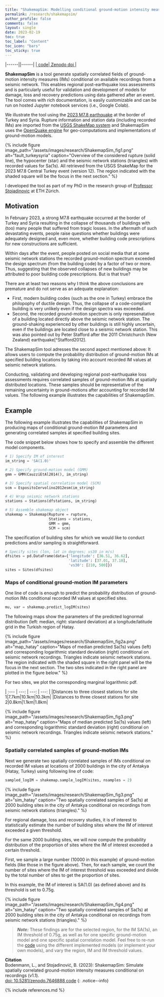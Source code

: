 ```yaml
---
title: "ShakemapSim: Modelling conditional ground-motion intensity measures"
permalink: /research/shakemapsim/
author_profile: false
comments: false
layout: single
date: 2023-02-19
toc: true
toc_label: "Content"
toc_icon: "bars"  
toc_sticky: true 
---
```


|------||------|
|<a class="btn btn--primary" href="https://github.com/bodlukas/ground-motion-simulation-shakemap"> <i class="fa fa-code" aria-hidden="true"></i> code</a>|<a class="btn btn--primary" href="https://doi.org/10.5281/zenodo.7646888"> <i class="fa fa-link fa-lg"></i> Zenodo doi </a>|

**ShakemapSim** is a tool generate spatially correlated fields of ground-motion intensity measures (IMs) conditional on available recordings from a seismic network. This enables regional post-earthquake loss assessments and is particularly useful for validation and development of models for damage, loss and recovery predictions using data gathered after an event. The tool comes with rich documentation, is easily customizable and can be run on hosted Jupyter notebook services (i.e., Google Colab). 

We illustrate the tool using the [2023 M7.8 earthquake](https://earthquake.usgs.gov/earthquakes/eventpage/us6000jllz/executive) at the border of Turkey and Syria. Rupture information and station data (including recorded IMs) are imported from the [USGS ShakeMap system](https://earthquake.usgs.gov/data/shakemap/) and ShakemapSim uses the [OpenQuake engine](https://github.com/gem/oq-engine#openquake-engine) for geo-computations and implementations of ground-motion models. 

{% include figure image_path="/assets/images/research/ShakemapSim_fig1.png" alt="fault_turkeysyria" caption="Overview of the considered rupture (solid line), the hypocenter (star) and the seismic network stations (triangles) with recorded values for Sa(1s). All retrieved from the USGS ShakeMap for the 2023 M7.8 Central Turkey event (version 12). The region indicated with the shaded square will be the focus in the next section." %}

I developed the tool as part of my PhD in the research group of [Professor Stojadinovic](https://stojadinovic.ibk.ethz.ch/) at ETH Zürich. 

## Motivation
In February 2023, a strong M7.8 earthquake occurred at the border of Turkey and Syria resulting in the collapse of thousands of buildings with (too) many people that suffered from tragic losses. In the aftermath of such devastating events, people raise questions whether buildings were adequately designed and, even more, whether building code prescriptions for new constructions are sufficient.

Within days after the event, people posted on social media that at some seismic network stations the recorded ground-motion spectrum exceeded the design spectrum (from the building code) by a factor of two or more. Thus, suggesting that the observed collapses of new buildings may be attributed to poor building code prescriptions. But is that true?

There are at least two reasons why I think the above conclusions are premature and do not serve as an adequate explanation: 
- First, modern building codes (such as the one in Turkey) embrace the philopophy of ductile design. Thus, the collapse of a code-compliant building is very unlikely even if the design spectra was exceeded. 
- Second, the recorded ground-motion spectrum is only represenatative of a building located directly above the seismic network station. The ground-shaking experienced by other buildings is still highly uncertain, even if the buildings are located close to a seismic network station. This was also pointed out by Peter Stafford after the 2011 Christchurch (New Zealand) earthquake[^Stafford2012].

The ShakemapSim tool adresses the second aspect mentioned above: It allows users to compute the probability distribution of ground-motion IMs at specified building locations by taking into account recorded IM values at seismic network stations. 

Conducting, validating and developing regional post-earthuquake loss assessments requires correlated samples of ground-motion IMs at spatially distributed locations. These samples should be representative of the remaining uncertainty in ground-motions after accounting for recorded IM values. The following example illustrates the capabilities of ShakemapSim.

## Example

The following example illustrates the capabilities of ShakemapSim in producing maps of conditional ground-motion IM parameters and generating correlated samples at specified building sites. 

The code snippet below shows how to specify and assemble the different model components. 

```python
# 1) Specify IM of interest
im_string = 'SA(1.0)'

# 2) Specify ground-motion model (GMM)
gmm = GMM(CauzziEtAl2014(), im_string)

# 3) Specify spatial correlation model (SCM)
scm = EspositoIervolino2012esm(im_string)

# 4) Wrap seismic network stations
stations = Stations(dfstations, im_string)

# 5) Assemble shakemap object
shakemap = Shakemap(Rupture = rupture, 
                    Stations = stations,
                    GMM = gmm,
                    SCM = scm)
```

The specification of building sites for which we would like to conduct predictions and/or sampling is straightforward.

```python
# Specify sites (lon, lat in degrees; vs30 in m/s)
dfsites = pd.DataFrame(data={'longitude': [36.51, 36.62], 
                             'latitude': [37.01, 37.10],
                             'vs30': [210, 500]})
sites = Sites(dfsites)
```

### Maps of conditional ground-motion IM parameters

One line of code is enough to predict the probability distribution of ground-motion IMs conditional recorded IM values at specified sites.  
```python
mu, var = shakemap.predict_logIM(sites)
```
The following maps show the parameters of the predicted lognormal distribution (left: median, right: standard deviation) at a longitude/latitude grid in the Turkish region of Hatay. 

{% include figure image_path="/assets/images/research/ShakemapSim_fig2a.png" alt="map_hatay" caption="Maps of median predicted Sa(1s) values (left) and corresponding logarithmic standard deviation (right) conditional on seismic network recordings. Triangles indicate seismic network stations. The region indicated with the shaded square in the right panel will be the focus in the next section. The two sites indicated in the right panel are plotted in the figure below." %}

For two sites, we plot the corresponding marginal logarithmic pdf. 

| :---        |    ---:   |    ---:   |    ---:   |
|Distances to three closest stations for site 1|7.7km|10.1km|10.3km|
|Distances to three closest stations for site 2|0.8km|1.1km|1.8km|

{% include figure image_path="/assets/images/research/ShakemapSim_fig3.png" alt="map_hatay" caption="Maps of median predicted Sa(1s) values (left) and corresponding logarithmic standard deviation (right) conditional on seismic network recordings. Triangles indicate seismic network stations." %}

### Spatially correlated samples of ground-motion IMs

Next we generate two spatially correlated samples of IMs conditional on recorded IM values at locations of 2000 buildings in the city of Antakya (Hatay, Turkey) using following line of code:
```python
sampled_logIM = shakemap.sample_logIM(sites, nsamples = 2)
```

{% include figure image_path="/assets/images/research/ShakemapSim_fig3.png" alt="sim_hatay" caption="Two spatially correlated samples of Sa(1s) at 2000 building sites in the city of Antakya conditional on recordings from seismic network stations (triangles)." %}

For regional damage, loss and recovery studies, it is of interest to statistically estimate the number of building sites where the IM of interest exceeded a given threshold.

For the same 2000 building sites, we will now compute the probability distribution of the proportion of sites where the IM of interest exceeded a certain threshold. 

First, we sample a large number (10000 in this example) of ground-motion fields (like those in the figure above). Then, for each sample, we count the number of sites where the IM of interest threshold was exceeded and divide by the total number of sites to get the proportion of sites. 

In this example, the IM of interest is SA(1.0) (as defined above) and its threshold is set to 0.75g.

{% include figure image_path="/assets/images/research/ShakemapSim_fig4.png" alt="sim_hatay" caption="Two spatially correlated samples of Sa(1s) at 2000 building sites in the city of Antakya conditional on recordings from seismic network stations (triangles)." %}

> **_Note:_** These findings are for the selected region, for the IM SA(1s), an IM threshold of 0.75g, as well as for one specific ground-motion model and one specific spatial correlation model. Feel free to re-run the [code](https://github.com/bodlukas/ground-motion-simulation-shakemap) using the different implemented models (or implement your own models), and vary the region, IM and IM threshold values. 

**Citation** <br /> Bodenmann, L., and Stojadinović, B. (2023): ShakemapSim: Simulate spatially correlated ground-motion intensity measures conditional on recordings (v1.1). <br /> <a class="btn btn--primary" href="https://doi.org/10.5281/zenodo.7646888"> <i class="fa fa-file-link fa-lg"></i> doi: 10.5281/zenodo.7646888 </a> <a class="btn btn--primary" href="https://github.com/bodlukas/ground-motion-simulation-shakemap"> <i class="fa fa-code" aria-hidden="true"></i> code</a>
{: .notice--info}

{% include references.md %}
